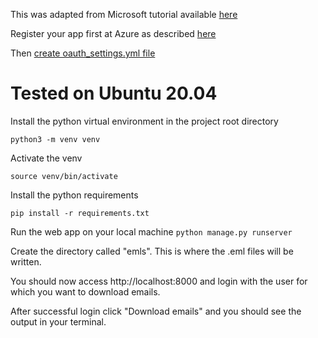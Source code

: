 This was adapted from Microsoft tutorial available [here](https://docs.microsoft.com/en-us/graph/tutorials/python)

Register your app first at Azure as described [here](https://docs.microsoft.com/en-us/graph/tutorials/python?tutorial-step=2)

Then [create oauth_settings.yml file](https://docs.microsoft.com/en-us/graph/tutorials/python?tutorial-step=3) 

# Tested on Ubuntu 20.04

Install the python virtual environment in the project root directory

```python3 -m venv venv```

Activate the venv

```source venv/bin/activate```

Install the python requirements

```pip install -r requirements.txt```

Run the web app on your local machine
```python manage.py runserver```

Create the directory called "emls". This is where the .eml files will be written.

You should now access http://localhost:8000 and login with the user for which you want to download emails.

After successful login click "Download emails" and you should see the output in your terminal.
